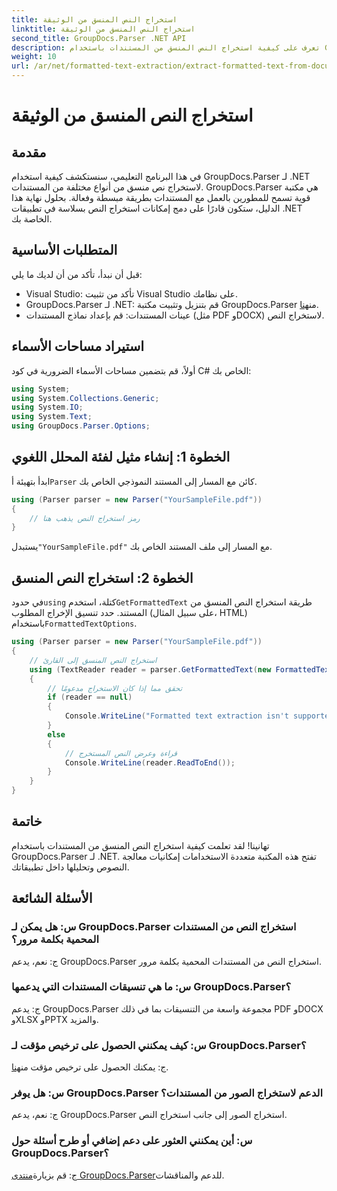 ```yaml
---
title: استخراج النص المنسق من الوثيقة
linktitle: استخراج النص المنسق من الوثيقة
second_title: GroupDocs.Parser .NET API
description: تعرف على كيفية استخراج النص المنسق من المستندات باستخدام GroupDocs.Parser لـ .NET. استخراج نص بسيط وفعال لتطبيقاتك.
weight: 10
url: /ar/net/formatted-text-extraction/extract-formatted-text-from-document/
---
```


# استخراج النص المنسق من الوثيقة

## مقدمة
في هذا البرنامج التعليمي، سنستكشف كيفية استخدام GroupDocs.Parser لـ .NET لاستخراج نص منسق من أنواع مختلفة من المستندات. GroupDocs.Parser هي مكتبة قوية تسمح للمطورين بالعمل مع المستندات بطريقة مبسطة وفعالة. بحلول نهاية هذا الدليل، ستكون قادرًا على دمج إمكانات استخراج النص بسلاسة في تطبيقات .NET الخاصة بك.
## المتطلبات الأساسية
قبل أن نبدأ، تأكد من أن لديك ما يلي:
- Visual Studio: تأكد من تثبيت Visual Studio على نظامك.
-  GroupDocs.Parser لـ .NET: قم بتنزيل وتثبيت مكتبة GroupDocs.Parser من[هنا](https://releases.groupdocs.com/parser/net/).
- عينات المستندات: قم بإعداد نماذج المستندات (مثل PDF وDOCX) لاستخراج النص.
## استيراد مساحات الأسماء
أولاً، قم بتضمين مساحات الأسماء الضرورية في كود C# الخاص بك:
```csharp
using System;
using System.Collections.Generic;
using System.IO;
using System.Text;
using GroupDocs.Parser.Options;
```
## الخطوة 1: إنشاء مثيل لفئة المحلل اللغوي
 ابدأ بتهيئة أ`Parser` كائن مع المسار إلى المستند النموذجي الخاص بك.
```csharp
using (Parser parser = new Parser("YourSampleFile.pdf"))
{
    // رمز استخراج النص يذهب هنا
}
```
 يستبدل`"YourSampleFile.pdf"` مع المسار إلى ملف المستند الخاص بك.

## الخطوة 2: استخراج النص المنسق
 في حدود`using` كتلة، استخدم`GetFormattedText` طريقة استخراج النص المنسق من المستند. حدد تنسيق الإخراج المطلوب (على سبيل المثال، HTML) باستخدام`FormattedTextOptions`.
```csharp
using (Parser parser = new Parser("YourSampleFile.pdf"))
{
    // استخراج النص المنسق إلى القارئ
    using (TextReader reader = parser.GetFormattedText(new FormattedTextOptions(FormattedTextMode.Html)))
    {
        // تحقق مما إذا كان الاستخراج مدعومًا
        if (reader == null)
        {
            Console.WriteLine("Formatted text extraction isn't supported.");
        }
        else
        {
            // قراءة وعرض النص المستخرج
            Console.WriteLine(reader.ReadToEnd());
        }
    }
}
```

## خاتمة
تهانينا! لقد تعلمت كيفية استخراج النص المنسق من المستندات باستخدام GroupDocs.Parser لـ .NET. تفتح هذه المكتبة متعددة الاستخدامات إمكانيات معالجة النصوص وتحليلها داخل تطبيقاتك.

## الأسئلة الشائعة
### س: هل يمكن لـ GroupDocs.Parser استخراج النص من المستندات المحمية بكلمة مرور؟
ج: نعم، يدعم GroupDocs.Parser استخراج النص من المستندات المحمية بكلمة مرور.
### س: ما هي تنسيقات المستندات التي يدعمها GroupDocs.Parser؟
ج: يدعم GroupDocs.Parser مجموعة واسعة من التنسيقات بما في ذلك PDF وDOCX وXLSX وPPTX والمزيد.
### س: كيف يمكنني الحصول على ترخيص مؤقت لـ GroupDocs.Parser؟
 ج: يمكنك الحصول على ترخيص مؤقت من[هنا](https://purchase.groupdocs.com/temporary-license/).
### س: هل يوفر GroupDocs.Parser الدعم لاستخراج الصور من المستندات؟
ج: نعم، يدعم GroupDocs.Parser استخراج الصور إلى جانب استخراج النص.
### س: أين يمكنني العثور على دعم إضافي أو طرح أسئلة حول GroupDocs.Parser؟
 ج: قم بزيارة[منتدى GroupDocs.Parser](https://forum.groupdocs.com/c/parser/17)للدعم والمناقشات.